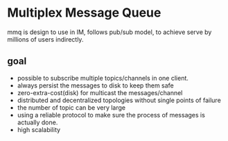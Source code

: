 # Multiplex Message Queue

mmq is design to use in IM, follows pub/sub model, to achieve serve by millions of users indirectly.

## goal
* possible to subscribe multiple topics/channels in one client.
* always persist the messages to disk to keep them safe
* zero-extra-cost(disk) for multicast the messages/channel
* distributed and decentralized topologies without single points of failure
* the number of topic can be very large
* using a reliable protocol to make sure the process of messages is actually done.
* high scalability
